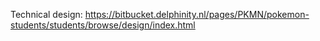 Technical design:
https://bitbucket.delphinity.nl/pages/PKMN/pokemon-students/students/browse/design/index.html
